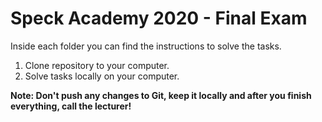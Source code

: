 # Speck Academy 2020 - Final Exam
Inside each folder you can find the instructions to solve the tasks.

1. Clone repository to your computer.
2. Solve tasks locally on your computer.

**Note: Don't push any changes to Git, keep it locally and after you finish everything, call the lecturer!**
